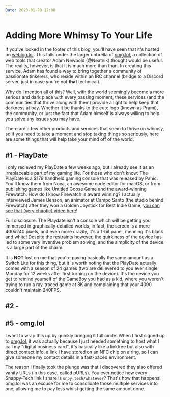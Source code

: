 ```yaml
---
Date: 2023-01-20 12:00
---
```


# Adding More Whimsy To Your Life

If you've looked in the footer of this blog, you'll have seen that it's hosted on [weblog.lol](https//weblog.lol). This falls under the larger unbrella of [omg.lol](https://omg.lol), a collection of web tools that creator Adam Newbold (@Neatnik) thought would be useful. The reality, however, is that it is much more than than. In creating this service, Adam has found a way to bring together a community of passionate tinkerers, who reside within an IRC channel (bridge to a Discord server, just in case you're not **that** technical).

Why do I mention all of this? Well, with the world seemingly become a more serious and dark place with every passing moment, these services (and the communities that thrive along with them) provide a light to help keep that darkness at bay. Whether it be thanks to the cute logo (known as Prami), the community, or just the fact that Adam himself is always willing to help you solve any issues you may have.

There are a few other products and services that seem to thrive on whimsy, so if you need to take a moment and stop taking things so seriously, here are some things that will help take your mind off of the world:

## #1 - PlayDate

I only recieved my PlayDate a few weeks ago, but I already see it as an irreplaceable part of my gaming life. For those who don't know: The PlayDate is a $179 handheld gaming console that was released by Panic. You'll know them from Nova, an awesome code editor for macOS, or from publishing games like Untitled Goose Game and the award-winning Firewatch. How do I know Firewatch is award winning? I actually interviewed James Benson, an animator at Campo Santo (the studio behind Firewatch) after they won a Golden Joystick for Best Indie Game, [you can see that (very chaotic) video here](https://youtu.be/W-wYWfAuag8)!

Full disclosure: The Playdate isn't a console which will be getting you immersed in graphically detailed worlds, in fact, the screen is a mere 400x240 pixels, and even more crazily, it's a 1-bit panel, meaning it's black and white! Despite the restraints however, the quirkiness of the device has led to some very inventive problem solving, and the simplicity of the device is a large part of the charm.

It is **NOT** lost on me that you're paying basically the same amount as a Switch Lite for this thing, but it is worth noting that the PlayDate actually comes with a season of 24 games (two are delievered to you ever single Monday for 12 weeks after first turning on the device). It's the device you get to remind yourself of the GameBoy you had as a kid, where you weren't trying to run a ray-traced game at 8K and complaining that your 4090 couldn't maintain 240FPS.

## #2 - 







## #5 - omg.lol

I want to wrap this up by quickly bringing it full circle. When I first signed up to [omg.lol](https://omg.lol), it was actually because I just needed something to host what I call my "digital business card", it's basically like a linktree but also with direct contact info, a link I have stored on an NFC chip on a ring, so I can give someone my contact details in a fast-paced environment.

The reason I finally took the plunge was that I discovered they also offered vanity URLs (in this case, called pURLs). You ever notice how every Snappy-Tech link I share is `snpy.tech/whatever`? That's how that happens! omg.lol was an excuse for me to consolidate those multiple services into one, allowing me to pay less whilst getting the same amount done.